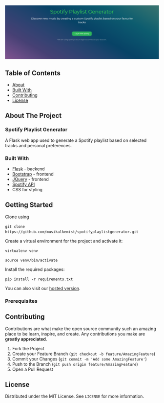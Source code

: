 ![screenshot](https://github.com/Harry-Lees/Spotify-Playlist-Generator1/blob/master/.github/screenshot.png) 

<!-- TABLE OF CONTENTS -->
## Table of Contents

* [About](#about-the-project)
* [Built With](#built-with)
* [Contributing](#contributing)
* [License](#license)

## About The Project

### Spotify Playlist Generator

A Flask web app used to generate a Spotify playlist based on selected tracks and personal preferences.

### Built With
* [Flask](https://flask.palletsprojects.com/en/1.1.x/) - backend
* [Bootstrap](https://getbootstrap.com) - frontend
* [JQuery](https://jquery.com) - frontend
* [Spotify API](https://developer.spotify.com/documentation/web-api/)
* CSS for styling


<!-- GETTING STARTED -->
## Getting Started
Clone using 

`git clone https://github.com/musikalkemist/spotifyplaylistgenerator.git` 

Create a virtual environment for the project and activate it:

`virtualenv venv`

`source venv/bin/activate`

Install the required packages:

`pip install -r requirements.txt`

You can also visit our [hosted version](https://spotify-playlist-generator1.herokuapp.com/).

### Prerequisites

<!-- CONTRIBUTING -->
## Contributing

Contributions are what make the open source community such an amazing place to be learn, inspire, and create. Any contributions you make are **greatly appreciated**.

1. Fork the Project
2. Create your Feature Branch (`git checkout -b feature/AmazingFeature`)
3. Commit your Changes (`git commit -m 'Add some AmazingFeature'`)
4. Push to the Branch (`git push origin feature/AmazingFeature`)
5. Open a Pull Request

<!-- LICENSE -->
## License

Distributed under the MIT License. See `LICENSE` for more information.